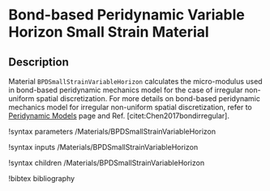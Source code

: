 # Bond-based Peridynamic Variable Horizon Small Strain Material

## Description

Material `BPDSmallStrainVariableHorizon` calculates the micro-modulus used in bond-based peridynamic mechanics model for the case of irregular non-uniform spatial discretization. For more details on bond-based peridynamic mechanics model for irregular non-uniform spatial discretization, refer to [Peridynamic Models](peridynamics/PeridynamicModels.md) page and Ref. [citet:Chen2017bondirregular].

!syntax parameters /Materials/BPDSmallStrainVariableHorizon

!syntax inputs /Materials/BPDSmallStrainVariableHorizon

!syntax children /Materials/BPDSmallStrainVariableHorizon

!bibtex bibliography
